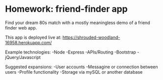 # Homework: friend-finder app

Find your dream 80s match with a mostly meaningless demo of a friend finder web app.

This app is deployed live at: https://shrouded-woodland-16958.herokuapp.com/

Example technologies:
-Node
-Express
-APIs/Routing
-Bootstrap
-jQuery/Javascript

Suggested expansions:
-User accounts
-Messagine or connection between users
-Profile functionality
-Storage via mySQL or another database